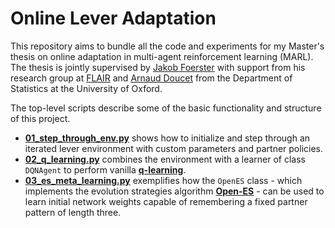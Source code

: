 # Online Lever Adaptation

This repository aims to bundle all the code and experiments for my Master's thesis on online adaptation in multi-agent reinforcement learning (MARL). The thesis is jointly supervised by [Jakob Foerster](https://www.jakobfoerster.com) with support from his research group at [FLAIR](https://foersterlab.com) and [Arnaud Doucet](https://www.stats.ox.ac.uk/~doucet/) from the Department of Statistics at the University of Oxford.

The top-level scripts describe some of the basic functionality and structure of this project.
- **[01_step_through_env.py](https://github.com/hericks/online-lever-adaptation/blob/main/01_step_through_env.py)** shows how to initialize and step through an iterated lever environment with custom parameters and partner policies.
- **[02_q_learning.py](https://github.com/hericks/online-lever-adaptation/blob/main/02_q_learning.py)** combines the environment with a learner of class `DQNAgent` to perform vanilla **[q-learning](https://en.wikipedia.org/wiki/Q-learning)**.
- **[03_es_meta_learning.py](https://github.com/hericks/online-lever-adaptation/blob/main/03_es_meta_learning.py)** exemplifies how the `OpenES` class - which implements the evolution strategies algorithm **[Open-ES](https://arxiv.org/abs/1703.03864)** - can be used to learn initial network weights capable of remembering a fixed partner pattern of length three. 

